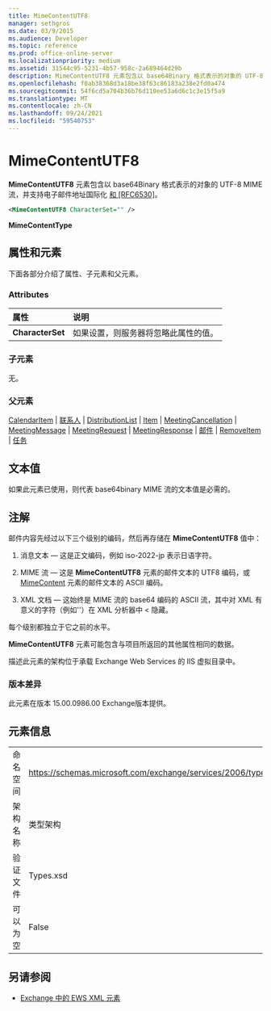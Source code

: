 ```yaml
---
title: MimeContentUTF8
manager: sethgros
ms.date: 03/9/2015
ms.audience: Developer
ms.topic: reference
ms.prod: office-online-server
ms.localizationpriority: medium
ms.assetid: 31544c95-5231-4b57-958c-2a689464d29b
description: MimeContentUTF8 元素包含以 base64Binary 格式表示的对象的 UTF-8 MIME 流，并支持电子邮件地址国际化和 [RFC6530]。
ms.openlocfilehash: f0ab38368d3a18be38f63c86183a238e2fd0a474
ms.sourcegitcommit: 54f6cd5a704b36b76d110ee53a6d6c1c3e15f5a9
ms.translationtype: MT
ms.contentlocale: zh-CN
ms.lasthandoff: 09/24/2021
ms.locfileid: "59540753"
---
```

# <a name="mimecontentutf8"></a>MimeContentUTF8

**MimeContentUTF8** 元素包含以 base64Binary 格式表示的对象的 UTF-8 MIME 流，并支持电子邮件地址国际化 [和 [RFC6530]](http://www.rfc-editor.org/rfc/rfc6530.txt)。
  
```XML
<MimeContentUTF8 CharacterSet="" />
```

 **MimeContentType**
## <a name="attributes-and-elements"></a>属性和元素

下面各部分介绍了属性、子元素和父元素。
  
### <a name="attributes"></a>Attributes

|**属性**|**说明**|
|:-----|:-----|
|**CharacterSet** <br/> |如果设置，则服务器将忽略此属性的值。  <br/> |
   
### <a name="child-elements"></a>子元素

无。
  
### <a name="parent-elements"></a>父元素

[CalendarItem](calendaritem.md)  | [联系人](contact.md)  | [DistributionList](distributionlist.md)  | [Item](item.md)  | [MeetingCancellation](meetingcancellation.md)  | [MeetingMessage](meetingmessage.md)  | [MeetingRequest](meetingrequest.md)  | [MeetingResponse](meetingresponse.md)  | [邮件](message-ex15websvcsotherref.md)  | [RemoveItem](removeitem.md)  | [任务](task.md)
  
## <a name="text-value"></a>文本值

如果此元素已使用，则代表 base64binary MIME 流的文本值是必需的。
  
## <a name="remarks"></a>注解

邮件内容先经过以下三个级别的编码，然后再存储在 **MimeContentUTF8** 值中： 
  
1. 消息文本 — 这是正文编码，例如 iso-2022-jp 表示日语字符。
    
2. MIME 流 — 这是 **MimeContentUTF8** 元素的邮件文本的 UTF8 编码，或 [MimeContent](mimecontent.md) 元素的邮件文本的 ASCII 编码。 
    
3. XML 文档 — 这始终是 MIME 流的 base64 编码的 ASCII 流，其中对 XML 有意义的字符（例如''）在 XML 分析器中 \< 隐藏。
    
每个级别都独立于它之前的水平。
  
**MimeContentUTF8** 元素可能包含与项目所返回的其他属性相同的数据。 
  
描述此元素的架构位于承载 Exchange Web Services 的 IIS 虚拟目录中。
  
### <a name="version-differences"></a>版本差异

此元素在版本 15.00.0986.00 Exchange版本提供。
  
## <a name="element-information"></a>元素信息

|||
|:-----|:-----|
|命名空间  <br/> |https://schemas.microsoft.com/exchange/services/2006/types  <br/> |
|架构名称  <br/> |类型架构  <br/> |
|验证文件  <br/> |Types.xsd  <br/> |
|可以为空  <br/> |False  <br/> |
   
## <a name="see-also"></a>另请参阅



- [Exchange 中的 EWS XML 元素](ews-xml-elements-in-exchange.md)

